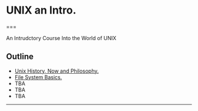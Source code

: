 # UNIX an Intro.
===

An Intrudctory Course Into the World of UNIX

## Outline

- [Unix History, Now and Philosophy.](HISTORY.md)
- [File System Basics.](FS-BASICS.md)
- TBA
- TBA
- TBA

---


